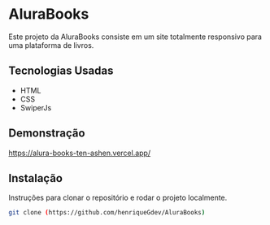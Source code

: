 # AluraBooks

Este projeto da AluraBooks consiste em um site totalmente responsivo para uma plataforma
de livros.

## Tecnologias Usadas

- HTML
- CSS
- SwiperJs

## Demonstração

https://alura-books-ten-ashen.vercel.app/

## Instalação

Instruções para clonar o repositório e rodar o projeto localmente.

```bash
git clone (https://github.com/henriqueGdev/AluraBooks)
